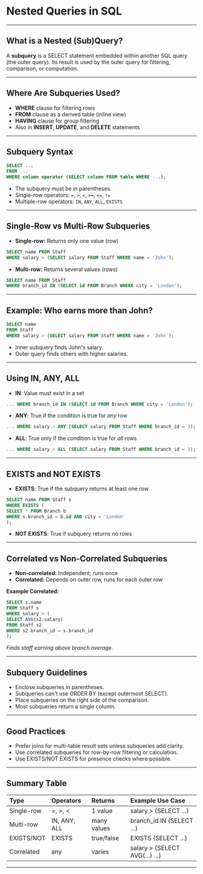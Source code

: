 # Nested Queries in SQL

---

## What is a Nested (Sub)Query?
A **subquery** is a SELECT statement embedded within another SQL query (the outer query). Its result is used by the outer query for filtering, comparison, or computation.

---

## Where Are Subqueries Used?
- **WHERE** clause for filtering rows  
- **FROM** clause as a derived table (inline view)  
- **HAVING** clause for group filtering  
- Also in **INSERT**, **UPDATE**, and **DELETE** statements

---

## Subquery Syntax
```sql
SELECT ...
FROM ...
WHERE column operator (SELECT column FROM table WHERE ...);
```


- The subquery must be in parentheses.
- Single-row operators: `=`, `>`, `<`, `>=`, `<=`, `!=`
- Multiple-row operators: `IN`, `ANY`, `ALL`, `EXISTS`

---

## Single-Row vs Multi-Row Subqueries

- **Single-row:** Returns only one value (row)  
```sql
SELECT name FROM Staff
WHERE salary > (SELECT salary FROM Staff WHERE name = 'John');
```

- **Multi-row:** Returns several values (rows)  
```sql
SELECT name FROM Staff
WHERE branch_id IN (SELECT id FROM Branch WHERE city = 'London');
```


---

## Example: Who earns more than John?
```sql
SELECT name
FROM Staff
WHERE salary > (SELECT salary FROM Staff WHERE name = 'John');
```

- Inner subquery finds John's salary.
- Outer query finds others with higher salaries.

---

## Using IN, ANY, ALL
- **IN**: Value must exist in a set  
```sql
... WHERE branch_id IN (SELECT id FROM Branch WHERE city = 'London');
```

- **ANY**: True if the condition is true for *any* row  
```sql
... WHERE salary > ANY (SELECT salary FROM Staff WHERE branch_id = 3);
```

- **ALL**: True only if the condition is true for *all* rows  
```sql
... WHERE salary > ALL (SELECT salary FROM Staff WHERE branch_id = 3);
```


---

## EXISTS and NOT EXISTS
- **EXISTS**: True if the subquery returns at least one row  
```sql
SELECT name FROM Staff s
WHERE EXISTS (
SELECT * FROM Branch b
WHERE s.branch_id = b.id AND city = 'London'
);
```

- **NOT EXISTS**: True if subquery returns no rows

---

## Correlated vs Non-Correlated Subqueries
- **Non-correlated:** Independent; runs once  
- **Correlated:** Depends on outer row, runs for each outer row

**Example Correlated:**
```sql
SELECT s.name
FROM Staff s
WHERE salary > (
SELECT AVG(s2.salary)
FROM Staff s2
WHERE s2.branch_id = s.branch_id
);
```

*Finds staff earning above branch average.*

---

## Subquery Guidelines
- Enclose subqueries in parentheses.
- Subqueries can't use ORDER BY (except outermost SELECT).
- Place subqueries on the right side of the comparison.
- Most subqueries return a single column.

---

## Good Practices
- Prefer joins for multi-table result sets unless subqueries add clarity.
- Use correlated subqueries for row-by-row filtering or calculation.
- Use EXISTS/NOT EXISTS for presence checks where possible.

---

## Summary Table

| Type         | Operators     | Returns     | Example Use Case                  |
|:-------------|:-------------|:------------|:----------------------------------|
| Single-row   | =, >, <      | 1 value     | salary > (SELECT ...)             |
| Multi-row    | IN, ANY, ALL | many values | branch_id IN (SELECT ...)         |
| EXISTS/NOT   | EXISTS       | true/false  | EXISTS (SELECT ...)               |
| Correlated   | any          | varies      | salary > (SELECT AVG(...) ...)    |

---





